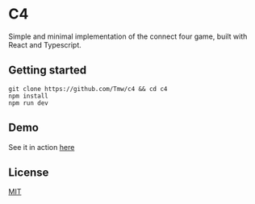 # C4

Simple and minimal implementation of the connect four game, built with React and Typescript.

## Getting started

```
git clone https://github.com/Tmw/c4 && cd c4
npm install
npm run dev
```

## Demo
See it in action [here](https://tmw.github.io/c4/)

## License
[MIT](./LICENSE)